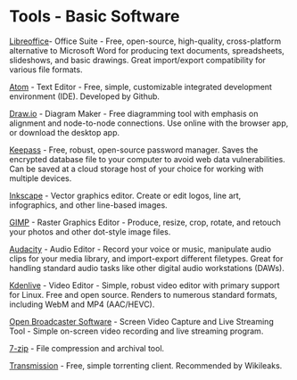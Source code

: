 # Tools - Basic Software

[Libreoffice](https://www.libreoffice.org/)- Office Suite - Free, open-source, high-quality, cross-platform alternative to Microsoft Word for producing text documents, spreadsheets, slideshows, and basic drawings. Great import/export compatibility for various file formats.

[Atom](https://atom.io/) - Text Editor - Free, simple, customizable integrated development environment (IDE). Developed by Github.

[Draw.io](https://about.draw.io/) - Diagram Maker - Free diagramming tool with emphasis on alignment and node-to-node connections. Use online with the browser app, or download the desktop app.

[Keepass](https://keepass.info) - Free, robust, open-source password manager. Saves the encrypted database file to your computer to avoid web data vulnerabilities. Can be saved at a cloud storage host of your choice for working with multiple devices.

[Inkscape](https://inkscape.org/) - Vector graphics editor. Create or edit logos, line art, infographics, and other line-based images.

[GIMP](https://www.gimp.org/) - Raster Graphics Editor - Produce, resize, crop, rotate, and retouch your photos and other dot-style image files.

[Audacity](https://www.audacityteam.org/) - Audio Editor - Record your voice or music, manipulate audio clips for your media library, and import-export different filetypes. Great for handling standard audio tasks like other digital audio workstations (DAWs).

[Kdenlive](https://kdenlive.org) - Video Editor - Simple, robust video editor with primary support for Linux. Free and open source. Renders to numerous standard formats, including WebM and MP4 (AAC/HEVC).

[Open Broadcaster Software](https://obsproject.com/) - Screen Video Capture and Live Streaming Tool - Simple on-screen video recording and live streaming program.

[7-zip](http://www.7-zip.org/) - File compression and archival tool.

[Transmission](https://transmissionbt.com/download/) - Free, simple torrenting client. Recommended by Wikileaks.
